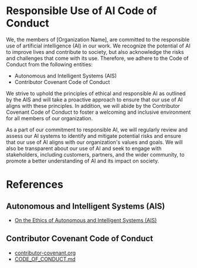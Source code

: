 
# Responsible Use of AI Code of Conduct

We, the members of [Organization Name], are committed to the responsible use of artificial intelligence (AI) in our work. We recognize the potential of AI to improve lives and contribute to society, but also acknowledge the risks and challenges that come with its use. Therefore, we adhere to the Code of Conduct from the following entities:

- Autonomous and Intelligent Systems (AIS)
- Contributor Covenant Code of Conduct

We strive to uphold the principles of ethical and responsible AI as outlined by the AIS and will take a proactive approach to ensure that our use of AI aligns with these principles. In addition, we will abide by the Contributor Covenant Code of Conduct to foster a welcoming and inclusive environment for all members of our organization.

As a part of our commitment to responsible AI, we will regularly review and assess our AI systems to identify and mitigate potential risks and ensure that our use of AI aligns with our organization's values and goals. We will also be transparent about our use of AI and seek to engage with stakeholders, including customers, partners, and the wider community, to promote a better understanding of AI and its impact on society.


# References

## Autonomous and Intelligent Systems (AIS)

* [On the Ethics of Autonomous and Intelligent Systems (AIS)](https://ieeexplore.ieee.org/document/9551187)


## Contributor Covenant Code of Conduct

* [contributor-covenant.org](https://www.contributor-covenant.org/)
* [CODE_OF_CONDUCT.md](https://github.com/EthicalSource/contributor_covenant/blob/release/CODE_OF_CONDUCT.md)

